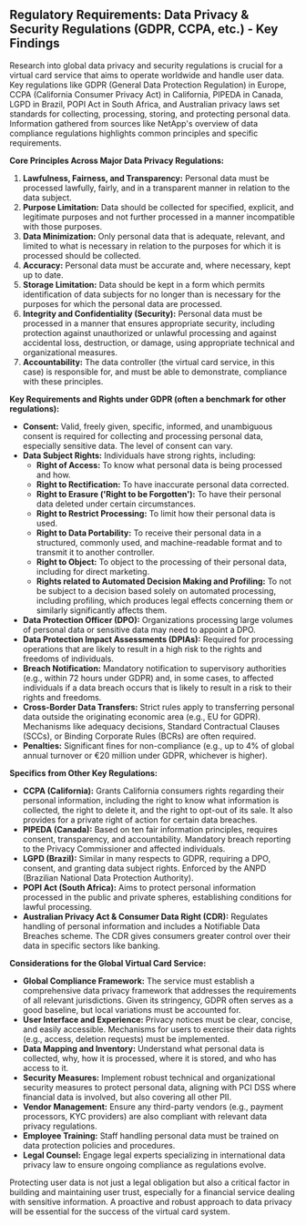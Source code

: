 ## Regulatory Requirements: Data Privacy & Security Regulations (GDPR, CCPA, etc.) - Key Findings

Research into global data privacy and security regulations is crucial for a virtual card service that aims to operate worldwide and handle user data. Key regulations like GDPR (General Data Protection Regulation) in Europe, CCPA (California Consumer Privacy Act) in California, PIPEDA in Canada, LGPD in Brazil, POPI Act in South Africa, and Australian privacy laws set standards for collecting, processing, storing, and protecting personal data. Information gathered from sources like NetApp's overview of data compliance regulations highlights common principles and specific requirements.

**Core Principles Across Major Data Privacy Regulations:**

1.  **Lawfulness, Fairness, and Transparency:** Personal data must be processed lawfully, fairly, and in a transparent manner in relation to the data subject.
2.  **Purpose Limitation:** Data should be collected for specified, explicit, and legitimate purposes and not further processed in a manner incompatible with those purposes.
3.  **Data Minimization:** Only personal data that is adequate, relevant, and limited to what is necessary in relation to the purposes for which it is processed should be collected.
4.  **Accuracy:** Personal data must be accurate and, where necessary, kept up to date.
5.  **Storage Limitation:** Data should be kept in a form which permits identification of data subjects for no longer than is necessary for the purposes for which the personal data are processed.
6.  **Integrity and Confidentiality (Security):** Personal data must be processed in a manner that ensures appropriate security, including protection against unauthorized or unlawful processing and against accidental loss, destruction, or damage, using appropriate technical and organizational measures.
7.  **Accountability:** The data controller (the virtual card service, in this case) is responsible for, and must be able to demonstrate, compliance with these principles.

**Key Requirements and Rights under GDPR (often a benchmark for other regulations):**

*   **Consent:** Valid, freely given, specific, informed, and unambiguous consent is required for collecting and processing personal data, especially sensitive data. The level of consent can vary.
*   **Data Subject Rights:** Individuals have strong rights, including:
    *   **Right of Access:** To know what personal data is being processed and how.
    *   **Right to Rectification:** To have inaccurate personal data corrected.
    *   **Right to Erasure ('Right to be Forgotten'):** To have their personal data deleted under certain circumstances.
    *   **Right to Restrict Processing:** To limit how their personal data is used.
    *   **Right to Data Portability:** To receive their personal data in a structured, commonly used, and machine-readable format and to transmit it to another controller.
    *   **Right to Object:** To object to the processing of their personal data, including for direct marketing.
    *   **Rights related to Automated Decision Making and Profiling:** To not be subject to a decision based solely on automated processing, including profiling, which produces legal effects concerning them or similarly significantly affects them.
*   **Data Protection Officer (DPO):** Organizations processing large volumes of personal data or sensitive data may need to appoint a DPO.
*   **Data Protection Impact Assessments (DPIAs):** Required for processing operations that are likely to result in a high risk to the rights and freedoms of individuals.
*   **Breach Notification:** Mandatory notification to supervisory authorities (e.g., within 72 hours under GDPR) and, in some cases, to affected individuals if a data breach occurs that is likely to result in a risk to their rights and freedoms.
*   **Cross-Border Data Transfers:** Strict rules apply to transferring personal data outside the originating economic area (e.g., EU for GDPR). Mechanisms like adequacy decisions, Standard Contractual Clauses (SCCs), or Binding Corporate Rules (BCRs) are often required.
*   **Penalties:** Significant fines for non-compliance (e.g., up to 4% of global annual turnover or €20 million under GDPR, whichever is higher).

**Specifics from Other Key Regulations:**

*   **CCPA (California):** Grants California consumers rights regarding their personal information, including the right to know what information is collected, the right to delete it, and the right to opt-out of its sale. It also provides for a private right of action for certain data breaches.
*   **PIPEDA (Canada):** Based on ten fair information principles, requires consent, transparency, and accountability. Mandatory breach reporting to the Privacy Commissioner and affected individuals.
*   **LGPD (Brazil):** Similar in many respects to GDPR, requiring a DPO, consent, and granting data subject rights. Enforced by the ANPD (Brazilian National Data Protection Authority).
*   **POPI Act (South Africa):** Aims to protect personal information processed in the public and private spheres, establishing conditions for lawful processing.
*   **Australian Privacy Act & Consumer Data Right (CDR):** Regulates handling of personal information and includes a Notifiable Data Breaches scheme. The CDR gives consumers greater control over their data in specific sectors like banking.

**Considerations for the Global Virtual Card Service:**

*   **Global Compliance Framework:** The service must establish a comprehensive data privacy framework that addresses the requirements of all relevant jurisdictions. Given its stringency, GDPR often serves as a good baseline, but local variations must be accounted for.
*   **User Interface and Experience:** Privacy notices must be clear, concise, and easily accessible. Mechanisms for users to exercise their data rights (e.g., access, deletion requests) must be implemented.
*   **Data Mapping and Inventory:** Understand what personal data is collected, why, how it is processed, where it is stored, and who has access to it.
*   **Security Measures:** Implement robust technical and organizational security measures to protect personal data, aligning with PCI DSS where financial data is involved, but also covering all other PII.
*   **Vendor Management:** Ensure any third-party vendors (e.g., payment processors, KYC providers) are also compliant with relevant data privacy regulations.
*   **Employee Training:** Staff handling personal data must be trained on data protection policies and procedures.
*   **Legal Counsel:** Engage legal experts specializing in international data privacy law to ensure ongoing compliance as regulations evolve.

Protecting user data is not just a legal obligation but also a critical factor in building and maintaining user trust, especially for a financial service dealing with sensitive information. A proactive and robust approach to data privacy will be essential for the success of the virtual card system.
